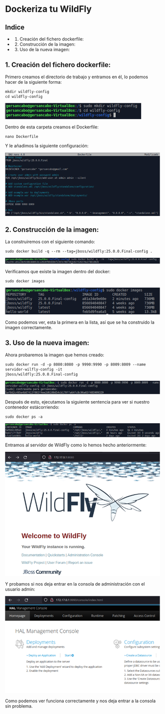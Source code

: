 # Dockeriza tu WildFly


## Indice

- 1. Creación del fichero dockerfile:
- 2. Construcción de la imagen:
- 3. Uso de la nueva imagen:


## 1. Creación del fichero dockerfile:

Primero creamos el directorio de trabajo y entramos en él, lo podemos hacer de la siguiente forma:

```
mkdir wildfly-config
cd wildfly-config
```

![](https://github.com/GersanCabo/Uso-de-Git/blob/main/img/DockerizandoWildfly/1.1.1.png)

Dentro de esta carpeta creamos el Dockerfile:

```
nano Dockerfile
```

Y le añadimos la siguiente configuración:

![](https://github.com/GersanCabo/Uso-de-Git/blob/main/img/DockerizandoWildfly/1.1.2.png)

## 2. Construcción de la imagen:

La construiremos con el siguiente comando:

```
sudo docker build -q --rm --tag=jboss/wildfly:25.0.0.Final-config .
```

![](https://github.com/GersanCabo/Uso-de-Git/blob/main/img/DockerizandoWildfly/2.1.1.png)

Verificamos que existe la imagen dentro del docker:

```
sudo docker images
```

![](https://github.com/GersanCabo/Uso-de-Git/blob/main/img/DockerizandoWildfly/2.1.2.png)

Como podemos ver, esta la primera en la lista, así que se ha construido la imagen correctamente.


## 3. Uso de la nueva imagen:

Ahora probaremos la imagen que hemos creado:

```
sudo docker run -d -p 8080:8080 -p 9990:9990 -p 8009:8009 --name servidor-wilfly-config -it
jboss/wildfly:25.0.0.Final-config
```

![](https://github.com/GersanCabo/Uso-de-Git/blob/main/img/DockerizandoWildfly/3.1.1.png)

Después de esto, ejecutamos la siguiente sentencia para ver si nuestro contenedor estácorriendo:

```
sudo docker ps -a
```

![](https://github.com/GersanCabo/Uso-de-Git/blob/main/img/DockerizandoWildfly/3.1.2.png)

Entramos al servidor de WildFly como lo hemos hecho anteriormente:

![](https://github.com/GersanCabo/Uso-de-Git/blob/main/img/DockerizandoWildfly/3.1.3.png)

Y probamos si nos deja entrar en la consola de administración con el usuario admin:

![](https://github.com/GersanCabo/Uso-de-Git/blob/main/img/DockerizandoWildfly/3.1.4.png)

Como podemos ver funciona correctamente y nos deja entrar a la consola sin problema.
